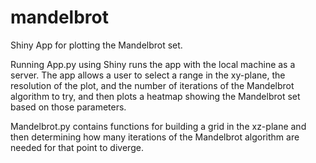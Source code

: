 # mandelbrot
Shiny App for plotting the Mandelbrot set.

Running App.py using Shiny runs the app with the local machine as a server. The app allows a user to select a range in the xy-plane, the resolution of the plot, and the number of iterations of the Mandelbrot algorithm to try, and then plots a heatmap showing the Mandelbrot set based on those parameters.

Mandelbrot.py contains functions for building a grid in the xz-plane and then determining how many iterations of the Mandelbrot algorithm are needed for that point to diverge.

